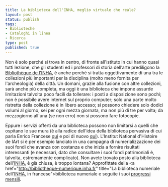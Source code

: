 ```yaml
--- 
title: La biblioteca dell'INHA, meglio virtuale che reale?
layout: post
status: publish
tags: 
- Biblioteche
- Cataloghi in linea
- Ricerca
type: post
published: true
---
```

Non è solo perché si trova in centro, di fronte all'istituto in cui hanno quasi tutti lezione, che gli studenti ed i professori di storia dell&#8217;arte prediligono la <a href="http://www.inha.fr/spip.php?rubrique21" title="La bibliothèque de l'INHA, in francese" lang="fr">Bibliothèque de l&#8217;<abbr title="Institut National d'Histoire de l'Art" lang="fr">INHA</abbr></a>, è anche perché si tratta oggettivamente di una tra le collezioni più importanti per la disciplina (molto meno fornita per l'archeologia) della città. Un domani, grazie alla fusione con altre collezioni, sarà anche più completa, ma oggi è una biblioteca che impone assurde limitazioni talvolta poco facili da tollerare: i posti a disposizione sono pochi; non è possibile avere internet sul proprio computer; solo una parte molto ristretta della collezione è in libero accesso; si possono chiedere solo dodici volumi al giorno, sei per ogni mezza giornata, ma non più di tre per volta; da mezzogiorno all'una (se non erro) non si possono fare fotocopie.

Eppure i servizi offerti da una biblioteca possono non limitarsi a quelli che ospitano le sue mura (è alla radice dell'idea della biblioteca pervasiva di cui parla Enrico Francese <a href="http://fraenrico.carcosa.it/?p=932" title="Sul blog di Enrico Francese, in italiano">qui</a> e poi di nuovo <a href="http://fraenrico.carcosa.it/?p=1193" title="Sul blog di Enrico Francese, in italiano">qui</a>). L'<span lang="fr">Institut National d'Histoire de lArt</span> si è per esempio lanciato in una campagna di numerializzazione dei suoi fondi che avanza con costanza e che inizia a fornire risultati interessanti (e necessari, dato che consultare i suoi fondi patrimoniali è, talvolta, estremamente complicato). Non avete trovato posto alla biblioteca dell'<abbr title="Institut National d'Histoire de l'Art" lang="fr">INHA</abbr>, è già chiusa, è troppo lontana? Approfittate della <a href="http://bibliotheque-numerique.inha.fr" title="La biblioteca numeriale dell'<abbr title="Institut National d'Histoire de l'Art" lang="fr">INHA</abbr>, in francese">biblioteca numeriale</a> e seguite i suoi <a href="http://bibliotheque-numerique.inha.fr/expositions-virtuelles/" title="Le novità, mese per mese, in francese">progressi mensili</a>.